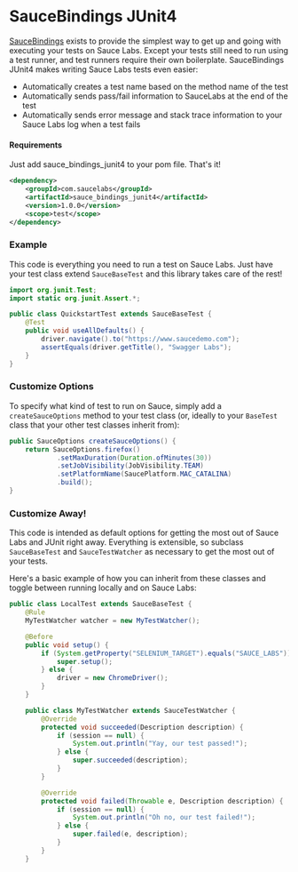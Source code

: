 # SauceBindings JUnit4

[SauceBindings](https://opensource.saucelabs.com/sauce_bindings/) exists to provide the simplest way to get up and
going with executing your tests on Sauce Labs. Except your tests still need to run using a test runner, and test runners require
their own boilerplate. SauceBindings JUnit4 makes writing Sauce Labs tests even easier:

* Automatically creates a test name based on the method name of the test
* Automatically sends pass/fail information to SauceLabs at the end of the test
* Automatically sends error message and stack trace information to your Sauce Labs log when a test fails

#### Requirements
Just add sauce_bindings_junit4 to your pom file. That's it!

```xml
<dependency>
    <groupId>com.saucelabs</groupId>
    <artifactId>sauce_bindings_junit4</artifactId>
    <version>1.0.0</version>
    <scope>test</scope>
</dependency>
```

### Example
This code is everything you need to run a test on Sauce Labs.
Just have your test class extend `SauceBaseTest` and this library takes care of the rest!
```java
import org.junit.Test;
import static org.junit.Assert.*;

public class QuickstartTest extends SauceBaseTest {
    @Test
    public void useAllDefaults() {
        driver.navigate().to("https://www.saucedemo.com");
        assertEquals(driver.getTitle(), "Swagger Labs");
    }
}
```

### Customize Options
To specify what kind of test to run on Sauce, simply add a `createSauceOptions` method to your test class
(or, ideally to your `BaseTest` class that your other test classes inherit from):
```java
public SauceOptions createSauceOptions() {
    return SauceOptions.firefox()
            .setMaxDuration(Duration.ofMinutes(30))
            .setJobVisibility(JobVisibility.TEAM)
            .setPlatformName(SaucePlatform.MAC_CATALINA)
            .build();
}
```

### Customize Away!
This code is intended as default options for getting the most out of Sauce Labs and JUnit right away.
Everything is extensible, so subclass `SauceBaseTest` and `SauceTestWatcher` as necessary to get the most out of your tests.

Here's a basic example of how you can inherit from these classes and toggle between running locally and on Sauce Labs:
```java
public class LocalTest extends SauceBaseTest {
    @Rule
    MyTestWatcher watcher = new MyTestWatcher();

    @Before
    public void setup() {
        if (System.getProperty("SELENIUM_TARGET").equals("SAUCE_LABS")) {
            super.setup();
        } else {
            driver = new ChromeDriver();
        }
    }

    public class MyTestWatcher extends SauceTestWatcher {
        @Override
        protected void succeeded(Description description) {
            if (session == null) {
                System.out.println("Yay, our test passed!");
            } else {
                super.succeeded(description);
            }
        }

        @Override
        protected void failed(Throwable e, Description description) {
            if (session == null) {
                System.out.println("Oh no, our test failed!");
            } else {
                super.failed(e, description);
            }
        }
    }
```